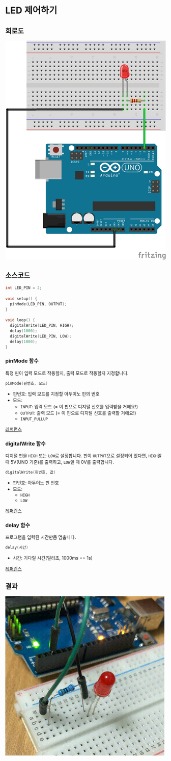 # LED 제어하기

## 회로도
![](images/04_led_circuit.jpg)

## 소스코드
```cpp
int LED_PIN = 2;

void setup() {
  pinMode(LED_PIN, OUTPUT);
}

void loop() {
  digitalWrite(LED_PIN, HIGH);
  delay(1000);
  digitalWrite(LED_PIN, LOW);
  delay(1000);
}
```

### pinMode 함수
특정 핀이 입력 모드로 작동할지, 출력 모드로 작동할지 지정합니다.
```cpp
pinMode(핀번호, 모드)
```
- 핀번호: 입력 모드를 지정할 아두이노 핀의 번호
- 모드:
  - `INPUT`: 입력 모드 (= 이 핀으로 디지털 신호를 입력받을 거에요!)
  - `OUTPUT`: 출력 모드 (= 이 핀으로 디지털 신호를 출력할 거에요!)
  - `INPUT_PULLUP`

[레퍼런스](https://www.arduino.cc/reference/en/language/functions/digital-io/pinmode/)

### digitalWrite 함수
디지털 핀을 `HIGH` 또는 `LOW`로 설정합니다.
핀이 `OUTPUT`으로 설정되어 있다면, `HIGH`일 때 5V(UNO 기준)를 출력하고, `LOW`일 때 0V를 출력합니다.

```cpp
digitalWrite(핀번호, 값)
```
- 핀번호: 아두이노 핀 번호
- 모드:
  - `HIGH`
  - `LOW`

[레퍼런스](https://www.arduino.cc/reference/en/language/functions/digital-io/digitalwrite/)

### delay 함수
프로그램을 입력된 시간만큼 멈춥니다.

```cpp
delay(시간)
```
- 시간: 기다릴 시간(밀리초, 1000ms == 1s)

[레퍼런스](https://www.arduino.cc/reference/en/language/functions/time/delay/)

## 결과
![](images/04_result.gif)